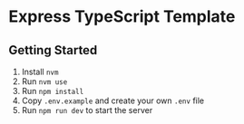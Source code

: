 # Express TypeScript Template

## Getting Started
1. Install `nvm`
2. Run `nvm use`
3. Run `npm install`
4. Copy `.env.example` and create your own `.env` file
5. Run `npm run dev` to start the server
